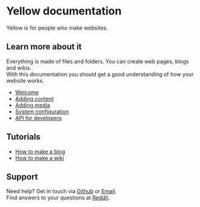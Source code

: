 Yellow documentation
====================
Yellow is for people who make websites.

Learn more about it
-------------------
Everything is made of files and folders. You can create web pages, blogs and wikis.  
With this documentation you should get a good understanding of how your website works.

* [Welcome](welcome.md)
* [Adding content](content.md)
* [Adding media](media.md)
* [System configuration](system.md)
* [API for developers](api.md)

Tutorials
-------
* [How to make a blog](how-to-make-a-blog.md)
* [How to make a wiki](how-to-make-a-wiki.md)

Support
-------
Need help? Get in touch via [Github](https://github.com/markseu/yellowcms/issues) or [Email](http://datenstrom.se/contact/).  
Find answers to your questions at [Reddit](http://www.reddit.com/r/yellowcms/).